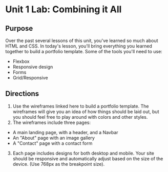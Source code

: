 # Unit 1 Lab: Combining it All

## Purpose

Over the past several lessons of this unit, you've learned so much about HTML and CSS. In today's lesson, you'll bring everything you learned together to build a portfolio template. Some of the tools you'll need to use:

  + Flexbox
  + Responsive design
  + Forms
  + Grid/Responsive

## Directions

1. Use the wireframes linked here to build a portfolio template. The wireframes will give you an idea of how things should be laid out, but you should feel free to play around with colors and other styles.
2. The wireframes include three pages:
  * A main landing page, with a header, and a Navbar
  * An "About" page with an image gallery
  * A "Contact" page with a contact form
3. Each page includes designs for both desktop and mobile. Your site should be responsive and automatically adjust based on the size of the device. (Use 768px as the breakpoint size). 
